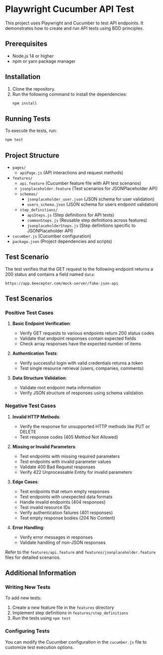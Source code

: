 # Playwright Cucumber API Test

This project uses Playwright and Cucumber to test API endpoints. It demonstrates how to create and run API tests using BDD principles.

## Prerequisites

- Node.js 14 or higher
- npm or yarn package manager

## Installation
1. Clone the repository.
2. Run the following command to install the dependencies:
   ```bash
   npm install
   ```

## Running Tests
To execute the tests, run:
```bash
npm test
```

## Project Structure
- `pages/`
  - `apiPage.js` (API interactions and request methods)
- `features/`
  - `api.feature` (Cucumber feature file with API test scenarios)
  - `jsonplaceholder.feature` (Test scenarios for JSONPlaceholder API)
  - `schemas/`
    - `jsonplaceholder_user.json` (JSON schema for user validation)
    - `users_schema.json` (JSON schema for users endpoint validation)
  - `step_definitions/`
    - `apiSteps.js` (Step definitions for API tests)
    - `commonSteps.js` (Reusable step definitions across features)
    - `jsonplaceholderSteps.js` (Step definitions specific to JSONPlaceholder API)
- `cucumber.js` (Cucumber configuration)
- `package.json` (Project dependencies and scripts)

## Test Scenario
The test verifies that the GET request to the following endpoint returns a 200 status and contains a field named `data`:
```
https://app.beeceptor.com/mock-server/fake-json-api
```

## Test Scenarios

### Positive Test Cases
1. **Basic Endpoint Verification**:
   - Verify GET requests to various endpoints return 200 status codes
   - Validate that endpoint responses contain expected fields
   - Check array responses have the expected number of items

2. **Authentication Tests**:
   - Verify successful login with valid credentials returns a token
   - Test single resource retrieval (users, companies, comments)

3. **Data Structure Validation**:
   - Validate root endpoint meta information
   - Verify JSON structure of responses using schema validation

### Negative Test Cases
1. **Invalid HTTP Methods**:
   - Verify the response for unsupported HTTP methods like PUT or DELETE
   - Test response codes (405 Method Not Allowed)

2. **Missing or Invalid Parameters**:
   - Test endpoints with missing required parameters
   - Test endpoints with invalid parameter values
   - Validate 400 Bad Request responses
   - Verify 422 Unprocessable Entity for invalid parameters

3. **Edge Cases**:
   - Test endpoints that return empty responses
   - Test endpoints with unexpected data formats
   - Handle invalid endpoints (404 responses)
   - Test invalid resource IDs
   - Verify authentication failures (401 responses)
   - Test empty response bodies (204 No Content)

4. **Error Handling**:
   - Verify error messages in responses
   - Validate handling of non-JSON responses

Refer to the `features/api.feature` and `features/jsonplaceholder.feature` files for detailed scenarios.

## Additional Information

### Writing New Tests
To add new tests:
1. Create a new feature file in the `features` directory
2. Implement step definitions in `features/step_definitions`
3. Run the tests using `npm test`

### Configuring Tests
You can modify the Cucumber configuration in the `cucumber.js` file to customize test execution options.
